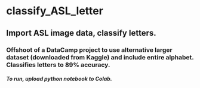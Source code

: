 # classify_ASL_letter
## Import ASL image data, classify letters. 
### Offshoot of a DataCamp project to use alternative larger dataset (downloaded from Kaggle) and include entire alphabet. Classifies letters to 89% accuracy. 
##### To run, upload python notebook to Colab. 
